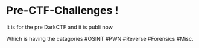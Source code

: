 # Pre-CTF-Challenges !
It is for the pre DarkCTF and it is publi now 

Which is having the catagories 
#OSINT
#PWN
#Reverse
#Forensics
#Misc.
